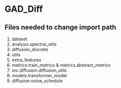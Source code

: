 # GAD_Diff


## Files needed to change import path
1. dataset
2. analysis.spectral_utils 
3. diffusion_discrete 
4. utils
5. extra_features
6. metrics.train_metrics & metrics.abstract_metrics
7. src.diffusion.diffusion_utils
8. models.transformer_model
9. diffusion.noise_schedule